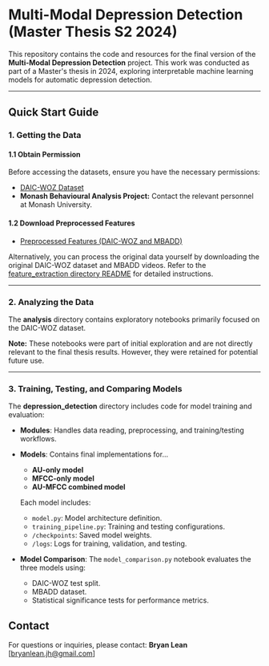 # Multi-Modal Depression Detection (Master Thesis S2 2024)

This repository contains the code and resources for the final version of the **Multi-Modal Depression Detection** project. This work was conducted as part of a Master's thesis in 2024, exploring interpretable machine learning models for automatic depression detection.

---

## Quick Start Guide

### 1. Getting the Data

#### 1.1 Obtain Permission

Before accessing the datasets, ensure you have the necessary permissions:

* [DAIC-WOZ Dataset](https://dcapswoz.ict.usc.edu/)
* **Monash Behavioural Analysis Project:** Contact the relevant personnel at Monash University.

#### 1.2 Download Preprocessed Features

* [Preprocessed Features (DAIC-WOZ and MBADD)](https://drive.google.com/drive/folders/1LlTXTPLFv457x65JmmFEP-kZ7I0I9hTE?usp=sharing)

Alternatively, you can process the original data yourself by downloading the original DAIC-WOZ dataset and MBADD videos. Refer to the [feature_extraction directory README](./feature_extraction/README.md) for detailed instructions.

---

### 2. Analyzing the Data

The **analysis** directory contains exploratory notebooks primarily focused on the DAIC-WOZ dataset.

**Note:** These notebooks were part of initial exploration and are not directly relevant to the final thesis results. However, they were retained for potential future use.

---

### 3. Training, Testing, and Comparing Models

The **depression\_detection** directory includes code for model training and evaluation:

* **Modules**: Handles data reading, preprocessing, and training/testing workflows.

* **Models**: Contains final implementations for...

  * **AU-only model**
  * **MFCC-only model**
  * **AU-MFCC combined model**
  
  Each model includes:
  * `model.py`: Model architecture definition.
  * `training_pipeline.py`: Training and testing configurations.
  * `/checkpoints`: Saved model weights.
  * `/logs`: Logs for training, validation, and testing.

* **Model Comparison**: The `model_comparison.py` notebook evaluates the three models using:

  * DAIC-WOZ test split.
  * MBADD dataset.
  * Statistical significance tests for performance metrics.



## Contact

For questions or inquiries, please contact:
**Bryan Lean**
\[bryanlean.jh@gmail.com]


